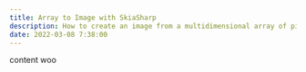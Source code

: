```yaml
---
title: Array to Image with SkiaSharp
description: How to create an image from a multidimensional array of pixel values
date: 2022-03-08 7:38:00
---
```


content woo